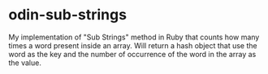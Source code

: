 # odin-sub-strings
My implementation of "Sub Strings" method in Ruby that counts how many times a word present inside an array.
Will return a hash object that use the word as the key and the number of occurrence of the word in the array as the value.
